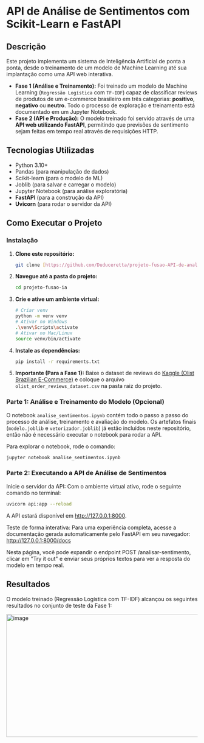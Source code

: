# API de Análise de Sentimentos com Scikit-Learn e FastAPI

## Descrição

Este projeto implementa um sistema de Inteligência Artificial de ponta a ponta, desde o treinamento de um modelo de Machine Learning até sua implantação como uma API web interativa.

- **Fase 1 (Análise e Treinamento):** Foi treinado um modelo de Machine Learning (`Regressão Logística` com `TF-IDF`) capaz de classificar reviews de produtos de um e-commerce brasileiro em três categorias: **positivo**, **negativo** ou **neutro**. Todo o processo de exploração e treinamento está documentado em um Jupyter Notebook.
- **Fase 2 (API e Produção):** O modelo treinado foi servido através de uma **API web utilizando FastAPI**, permitindo que previsões de sentimento sejam feitas em tempo real através de requisições HTTP.

## Tecnologias Utilizadas

- Python 3.10+
- Pandas (para manipulação de dados)
- Scikit-learn (para o modelo de ML)
- Joblib (para salvar e carregar o modelo)
- Jupyter Notebook (para análise exploratória)
- **FastAPI** (para a construção da API)
- **Uvicorn** (para rodar o servidor da API)

## Como Executar o Projeto

### Instalação

1.  **Clone este repositório:**
    ```bash
    git clone [https://github.com/Duduceretta/projeto-fusao-API-de-analise-de-sentimentos.git](https://github.com/Duduceretta/projeto-fusao-API-de-analise-de-sentimentos.git)
    ```
2.  **Navegue até a pasta do projeto:**
    ```bash
    cd projeto-fusao-ia
    ```
3.  **Crie e ative um ambiente virtual:**
    ```bash
    # Criar venv
    python -m venv venv
    # Ativar no Windows
    .\venv\Scripts\activate
    # Ativar no Mac/Linux
    source venv/bin/activate
    ```
4.  **Instale as dependências:**
    ```bash
    pip install -r requirements.txt
    ```
5.  **Importante (Para a Fase 1):** Baixe o dataset de reviews do [Kaggle (Olist Brazilian E-Commerce)](https://www.kaggle.com/datasets/olistbr/brazilian-ecommerce) e coloque o arquivo `olist_order_reviews_dataset.csv` na pasta raiz do projeto.

### Parte 1: Análise e Treinamento do Modelo (Opcional)

O notebook `analise_sentimentos.ipynb` contém todo o passo a passo do processo de análise, treinamento e avaliação do modelo. Os artefatos finais (`modelo.joblib` e `vetorizador.joblib`) já estão incluídos neste repositório, então não é necessário executar o notebook para rodar a API.

Para explorar o notebook, rode o comando:

```bash
jupyter notebook analise_sentimentos.ipynb
```

### Parte 2: Executando a API de Análise de Sentimentos

Inicie o servidor da API: Com o ambiente virtual ativo, rode o seguinte comando no terminal:

```bash
uvicorn api:app --reload
```

A API estará disponível em http://127.0.0.1:8000.

Teste de forma interativa: Para uma experiência completa, acesse a documentação gerada automaticamente pelo FastAPI em seu navegador:
http://127.0.0.1:8000/docs

Nesta página, você pode expandir o endpoint POST /analisar-sentimento, clicar em "Try it out" e enviar seus próprios textos para ver a resposta do modelo em tempo real.

## Resultados

O modelo treinado (Regressão Logística com TF-IDF) alcançou os seguintes resultados no conjunto de teste da Fase 1:

<img width="804" height="323" alt="image" src="https://github.com/user-attachments/assets/85a9c807-96de-4873-9f6c-17e9000ddc10" />
